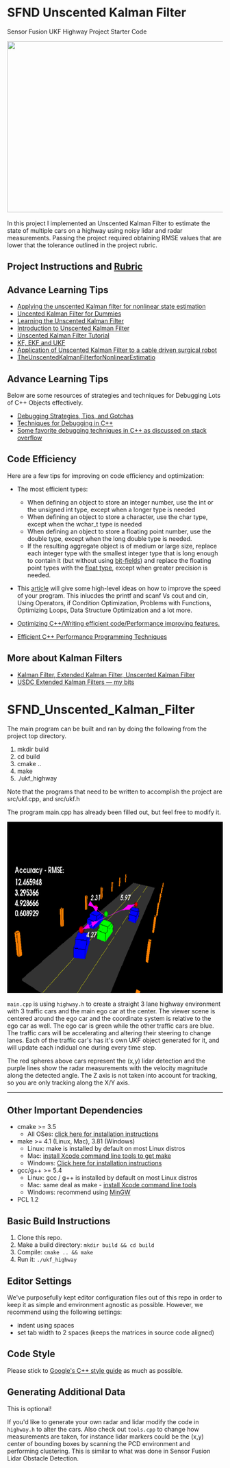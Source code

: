 # SFND Unscented Kalman Filter
Sensor Fusion UKF Highway Project Starter Code

<img src="media/ukf_highway_tracked.gif" width="700" height="400" />

In this project I implemented an Unscented Kalman Filter to estimate the state of multiple cars on a highway using noisy lidar and radar measurements. Passing the project required obtaining RMSE values that are lower that the tolerance outlined in the project rubric. 


## Project Instructions and [Rubric](https://review.udacity.com/#!/rubrics/2551/view)

## Advance Learning Tips
- [Applying the unscented Kalman filter for nonlinear state estimation](https://www.sciencedirect.com/science/article/pii/S0959152407001655)
- [Uncented Kalman Filter for Dummies](https://robotics.stackexchange.com/questions/9233/unscented-kalman-filter-for-dummies)
- [Learning the Unscented Kalman Filter](https://www.mathworks.com/matlabcentral/fileexchange/18217-learning-the-unscented-kalman-filter?w.mathworks.com)
- [Introduction to Unscented Kalman Filter](http://homepages.inf.ed.ac.uk/rbf/CVonline/LOCAL_COPIES/AV0809/qi.pdf)
- [Unscented Kalman Filter Tutorial](https://www.cse.sc.edu/~terejanu/files/tutorialUKF.pdf)
- [KF, EKF and UKF](http://ais.informatik.uni-freiburg.de/teaching/ws12/mapping/pdf/slam05-ukf.pdf)
- [Application of Unscented Kalman Filter to a cable driven surgical robot](https://ieeexplore.ieee.org/document/6224776)
- [TheUnscentedKalmanFilterforNonlinearEstimatio](https://www.seas.harvard.edu/courses/cs281/papers/unscented.pdf)



## Advance Learning Tips

Below are some resources of strategies and techniques for Debugging Lots of C++ Objects effectively.

- [Debugging Strategies, Tips, and Gotchas](https://www.cprogramming.com/debugging/debugging_strategy.html)
- [Techniques for Debugging in C++](https://accu.org/journals/overload/9/46/goodliffe_423/)
- [Some favorite debugging techniques in C++ as discussed on stack overflow](https://stackoverflow.com/questions/1325853/what-are-your-favorite-debugging-techniques-in-c)

## Code Efficiency 

Here are a few tips for improving on code efficiency and optimization:

- The most efficient types:
    - When defining an object to store an integer number, use the int or the unsigned int type, except when a longer type is needed
    - When defining an object to store a character, use the char type, except when the wchar_t type is needed
    - When defining an object to store a floating point number, use the double type, except when the long double type is needed.
    - If the resulting aggregate object is of medium or large size, replace each integer type with the smallest integer type that is long enough to contain it (but without using [bit-fields](https://en.cppreference.com/w/cpp/language/bit_field)) and replace the floating point types with the [float type](https://www.learncpp.com/cpp-tutorial/floating-point-numbers/), except when greater precision is needed.

- This [article](https://www.thegeekstuff.com/2015/01/c-cpp-code-optimization/) will give some high-level ideas on how to improve the speed of your program. This inlucdes the printf and scanf Vs cout and cin, Using Operators, if Condition Optimization, Problems with Functions, Optimizing Loops, Data Structure Optimization and a lot more.
- [Optimizing C++/Writing efficient code/Performance improving features.](https://en.wikibooks.org/wiki/Optimizing_C%2B%2B/Writing_efficient_code/Performance_improving_features)
- [Efficient C++ Performance Programming Techniques](http://www.whigg.ac.cn/resource/program/CPP/201010/P020101023562491092566.pdf)

## More about Kalman Filters
- [Kalman Filter, Extended Kalman Filter, Unscented Kalman Filter](https://medium.com/@kastsiukavets.alena/kalman-filter-extended-kalman-filter-unscented-kalman-filter-dbbd929f83c5)
- [USDC Extended Kalman Filters — my bits](https://tempflip.medium.com/udacity-self-driving-cars-extended-kalman-filters-my-bits-99cbbaf65e3d)




# SFND_Unscented_Kalman_Filter
The main program can be built and ran by doing the following from the project top directory.

1. mkdir build
2. cd build
3. cmake ..
4. make
5. ./ukf_highway

Note that the programs that need to be written to accomplish the project are src/ukf.cpp, and src/ukf.h

The program main.cpp has already been filled out, but feel free to modify it.

<img src="media/ukf_highway.png" width="700" height="400" />

`main.cpp` is using `highway.h` to create a straight 3 lane highway environment with 3 traffic cars and the main ego car at the center. 
The viewer scene is centered around the ego car and the coordinate system is relative to the ego car as well. The ego car is green while the 
other traffic cars are blue. The traffic cars will be accelerating and altering their steering to change lanes. Each of the traffic car's has
it's own UKF object generated for it, and will update each indidual one during every time step. 

The red spheres above cars represent the (x,y) lidar detection and the purple lines show the radar measurements with the velocity magnitude along the detected angle. The Z axis is not taken into account for tracking, so you are only tracking along the X/Y axis.

---

## Other Important Dependencies
* cmake >= 3.5
  * All OSes: [click here for installation instructions](https://cmake.org/install/)
* make >= 4.1 (Linux, Mac), 3.81 (Windows)
  * Linux: make is installed by default on most Linux distros
  * Mac: [install Xcode command line tools to get make](https://developer.apple.com/xcode/features/)
  * Windows: [Click here for installation instructions](http://gnuwin32.sourceforge.net/packages/make.htm)
* gcc/g++ >= 5.4
  * Linux: gcc / g++ is installed by default on most Linux distros
  * Mac: same deal as make - [install Xcode command line tools](https://developer.apple.com/xcode/features/)
  * Windows: recommend using [MinGW](http://www.mingw.org/)
 * PCL 1.2

## Basic Build Instructions

1. Clone this repo.
2. Make a build directory: `mkdir build && cd build`
3. Compile: `cmake .. && make`
4. Run it: `./ukf_highway`

## Editor Settings

We've purposefully kept editor configuration files out of this repo in order to
keep it as simple and environment agnostic as possible. However, we recommend
using the following settings:

* indent using spaces
* set tab width to 2 spaces (keeps the matrices in source code aligned)

## Code Style

Please stick to [Google's C++ style guide](https://google.github.io/styleguide/cppguide.html) as much as possible.

## Generating Additional Data

This is optional!

If you'd like to generate your own radar and lidar modify the code in `highway.h` to alter the cars. Also check out `tools.cpp` to
change how measurements are taken, for instance lidar markers could be the (x,y) center of bounding boxes by scanning the PCD environment
and performing clustering. This is similar to what was done in Sensor Fusion Lidar Obstacle Detection.
